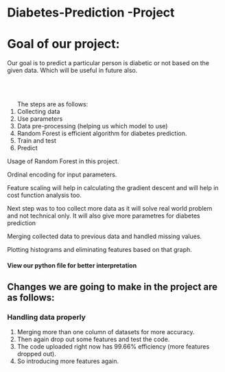 # Diabetes-Prediction -Project
<h1>Goal of our project:</h1>
<p>Our goal is to predict a particular person is diabetic or not based on the given data.
Which will be useful in future also.</p>
<br><br>
<ol>The steps are as follows:
<li>Collecting data</li>
<li>Use parameters </li>
<li>Data pre-processing (helping us which model to use)</li>
<li>Random Forest is efficient algorithm for diabetes prediction.</li>
<li>Train and test</li>
<li>Predict</li></ol>
<p>Usage of Random Forest in this project.</p>
<p>Ordinal encoding for input parameters.</p>
<p>Feature scaling will help in calculating the gradient descent and will help in cost function analysis too.<p>
<p>Next step was to too collect more data as it will solve real world problem and not technical only. It will also give more parametres for diabetes prediction </p>
<p>Merging collected data to previous data and handled missing values.</p>
<p>Plotting histograms and eliminating features based on that graph.</p>

<h4>View our python file for better interpretation</h4>

<h2>Changes we are going to make in the project are as follows:</h2>
<h3>Handling data properly</h3>
<ol>
  <li>Merging more than one column of datasets for more accuracy.</li>
  <li>Then again drop out some features and test the code.</li>
  <li>The code uploaded right now has 99.66% efficiency (more features dropped out).</li>
  <li>So introducing more features again.</li>
</ol>
